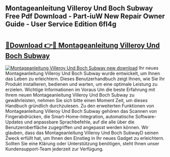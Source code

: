## Montageanleitung Villeroy Und Boch Subway Free Pdf Download - Part-iuW New Repair Owner Guide - User Service Edition 6fI4g

# <h2><a href="http://df7w56.blite.top/?on=Montageanleitung+Villeroy+Und+Boch+Subway">🔗Download 👉🔴 Montageanleitung Villeroy Und Boch Subway</a></h2>

[![Montageanleitung Villeroy Und Boch Subway new download](https://i.imgur.com/lujVjoI.png)](http://df7w56.blite.top/?on=Montageanleitung+Villeroy+Und+Boch+Subway)
Ihr neues Montageanleitung Villeroy Und Boch Subway wurde entwickelt, um Ihnen das Leben zu erleichtern. Dieses Benutzerhandbuch zeigt Ihnen, wie Sie Ihr Produkt installieren, bedienen und warten, um eine optimale Leistung zu erzielen. Wichtige Informationen im Voraus Um die beste Erfahrung mit Ihrem neuen Montageanleitung Villeroy Und Boch Subway zu gewährleisten, nehmen Sie sich bitte einen Moment Zeit, um dieses Handbuch gründlich durchzulesen. Zu den erweiterten Funktionen von Montageanleitung Villeroy Und Boch Subway gehören das Scannen von Fingerabdrücken, die Smart-Home-Integration, automatische Software-Updates und anpassbare Sprachbefehle, auf die alle über die Benutzeroberfläche zugegriffen und angepasst werden können. Wir glauben, dass das Montageanleitung Villeroy Und Boch SubwayD seinen Zweck erfüllt hat, um Ihnen den Einstieg in Ihr neues Gadget zu erleichtern. Sollten Sie eine Klärung oder Unterstützung benötigen, steht Ihnen unser Kundensupport-Team jederzeit zur Verfügung.
